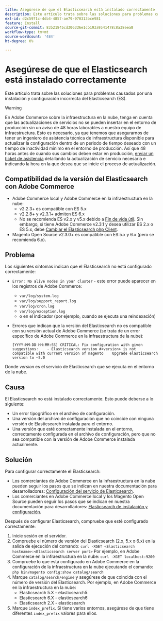 ```yaml
---
title: Asegúrese de que el Elasticsearch está instalado correctamente
description: Este artículo trata sobre las soluciones para problemas causados por una instalación y configuración incorrecta del Elasticsearch (ES).
exl-id: d2c5971c-4db4-4857-ae79-970313bce981
feature: Install
source-git-commit: 83b21845cd306336e1cb193a9541478c8a38eea8
workflow-type: tm+mt
source-wordcount: '484'
ht-degree: 0%

---
```


# Asegúrese de que el Elasticsearch está instalado correctamente

Este artículo trata sobre las soluciones para problemas causados por una instalación y configuración incorrecta del Elasticsearch (ES).

>[!WARNING]
>
>En Adobe Commerce sobre la infraestructura en la nube, tenga en cuenta que las actualizaciones de servicios no se pueden insertar en el entorno de producción sin un aviso de 48 horas laborables a nuestro equipo de infraestructura. Esto es necesario, ya que tenemos que asegurarnos de tener un ingeniero de asistencia técnica de infraestructura disponible para actualizar la configuración dentro de un periodo de tiempo deseado con un tiempo de inactividad mínimo en el entorno de producción. Así que 48 horas antes de cuando sus cambios deben estar en producción, [enviar un ticket de asistencia](/help/help-center-guide/help-center/magento-help-center-user-guide.md#submit-ticket) detallando la actualización de servicio necesaria e indicando la hora en la que desea que se inicie el proceso de actualización.

## Compatibilidad de la versión del Elasticsearch con Adobe Commerce

* Adobe Commerce local y Adobe Commerce en la infraestructura en la nube:
   * v2.2.3+ es compatible con ES 5.x
   * v2.2.8+ y v2.3.1+ admiten ES 6.x
   * No se recomienda ES v2.x y v5.x debido a [Fin de vida útil](https://www.elastic.co/support/eol). Sin embargo, si tiene Adobe Commerce v2.3.1 y desea utilizar ES 2.x o ES 5.x, debe [Cambiar el Elasticsearch php Client](https://devdocs.magento.com/guides/v2.3/config-guide/elasticsearch/es-downgrade.html).
* Magento Open Source v2.3.0+ es compatible con ES 5.x y 6.x (pero se recomienda 6.x).

## Problema

Los siguientes síntomas indican que el Elasticsearch no está configurado correctamente:

* `Error: No alive nodes in your cluster` - este error puede aparecer en los registros de Adobe Commerce:
   * `var/log/system.log`
   * `var/log/support_report.log`
   * `var/log/cron.log`
   * `var/log/exception.log`
   * o en el indicador (por ejemplo, cuando se ejecuta una reindexación)
* Errores que indican que la versión del Elasticsearch no es compatible con su versión actual de Adobe Commerce (se trata de un error específico de Adobe Commerce en la infraestructura de la nube):

  ```
  [YYYY-MM-DD HH:MM:SS] CRITICAL: Fix configuration with given suggestions:    - Elasticsearch version #<version> is not compatible with current version of magento    Upgrade elasticsearch version to ~5.0
  ```

Donde *version* es el servicio de Elasticsearch que se ejecuta en el entorno de la nube.

## Causa

El Elasticsearch no está instalado correctamente. Esto puede deberse a lo siguiente:

* Un error tipográfico en el archivo de configuración.
* Una versión del archivo de configuración que no coincide con ninguna versión de Elasticsearch instalada para el entorno.
* Una versión que esté correctamente instalada en el entorno, correctamente configurada en el archivo de configuración, pero que no sea compatible con la versión de Adobe Commerce instalada actualmente.

## Solución

Para configurar correctamente el Elasticsearch:

* Los comerciantes de Adobe Commerce en la infraestructura en la nube pueden seguir los pasos que se indican en nuestra documentación para desarrolladores: [Configuración del servicio de Elasticsearch](https://devdocs.magento.com/guides/v2.3/cloud/project/project-conf-files_services-elastic.html).
* Los comerciantes en Adobe Commerce local y los Magento Open Source pueden seguir los pasos que se indican en nuestra documentación para desarrolladores: [Elasticsearch de instalación y configuración](https://devdocs.magento.com/guides/v2.3/config-guide/elasticsearch/es-overview.html).

Después de configurar Elasticsearch, compruebe que esté configurado correctamente:

1. Inicie sesión en el servidor.
1. Compruebe el número de versión del Elasticsearch (2.x, 5.x o 6.x) en la salida de ejecución del comando: `curl -XGET <Elasticsearch hostname>:<Elasticsearch server port>` Por ejemplo, en Adobe Commerce en la infraestructura en la nube: `curl -XGET localhost:9200`
1. Compruebe lo que está configurado en Adobe Commerce en la configuración de la infraestructura en la nube ejecutando el comando: `php bin/magento config:show catalog/search`
1. Marque `catalog/search/engine` y asegúrese de que coincida con el número de versión del Elasticsearch. Por ejemplo, en Adobe Commerce en la infraestructura en la nube:
   * Elasticsearch 5.X - elasticsearch5
   * Elasticsearch 6.X - elasticsearch6
   * Elasticsearch 2.X - elasticsearch
1. Marque `index_prefix`. Si tiene varios entornos, asegúrese de que tiene diferentes `index_prefix` valores para ellos.
